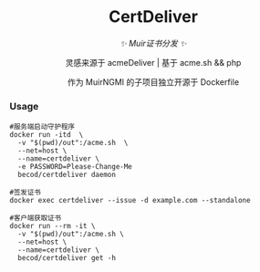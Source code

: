 <div align="center">

# CertDeliver

_✨ Muir证书分发 ✨_

灵感来源于 acmeDeliver | 基于 acme.sh && php

作为 MuirNGMI 的子项目独立开源于 Dockerfile

</div>

### Usage
```
#服务端启动守护程序
docker run -itd  \
  -v "$(pwd)/out":/acme.sh  \
  --net=host \
  --name=certdeliver \
  -e PASSWORD=Please-Change-Me
  becod/certdeliver daemon

#签发证书
docker exec certdeliver --issue -d example.com --standalone

#客户端获取证书
docker run --rm -it \
  -v "$(pwd)/out":/acme.sh \
  --net=host \
  --name=certdeliver \
  becod/certdeliver get -h
```
